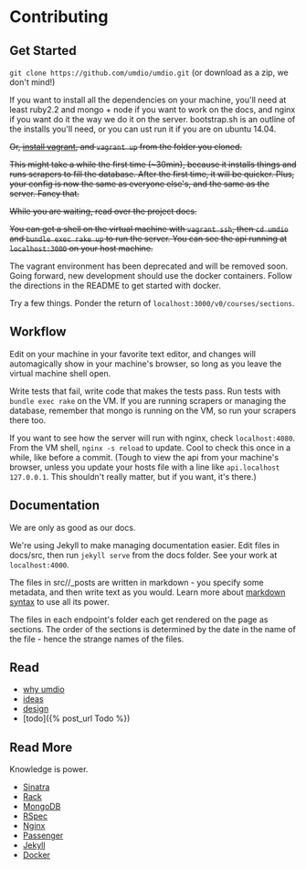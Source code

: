 # Contributing

## Get Started
`git clone https://github.com/umdio/umdio.git` (or download as a zip, we don't mind!)

If you want to install all the dependencies on your machine, you'll need at least ruby2.2 and mongo + node if you want to work on the docs, and nginx if you want do it the way we do it on the server. bootstrap.sh is an outline of the installs you'll need, or you can ust run it if you are on ubuntu 14.04. 

~~Or, [install vagrant](http://docs.vagrantup.com/v2/installation/), and 
`vagrant up` from the folder you cloned.~~

~~This might take a while the first time (~30min), because it installs things and runs scrapers to fill the database. After the first time, it will be quicker. Plus, your config is now the same as everyone else's, and the same as the server. Fancy that.~~

~~While you are waiting, read over the project docs.~~

~~You can get a shell on the virtual machine with `vagrant ssh`, then `cd umdio` and `bundle exec rake up` to run the server. You can see the api running at `localhost:3000` on your host machine.~~

The vagrant environment has been deprecated and will be removed soon. Going forward, new development should use the docker containers. Follow the directions in the README to get started with docker.

Try a few things. Ponder the return of `localhost:3000/v0/courses/sections`.

## Workflow
Edit on your machine in your favorite text editor, and changes will automagically show in your machine's browser, so long as you leave the virtual machine shell open.

Write tests that fail, write code that makes the tests pass. Run tests with `bundle exec rake` on the VM. If you are running scrapers or managing the database, remember that mongo is running on the VM, so run your scrapers there too.

If you want to see how the server will run with nginx, check `localhost:4080`. From the VM shell, `nginx -s reload` to update. Cool to check this once in a while, like before a commit. (Tough to view the api from your machine's browser, unless you update your hosts file with a line like `api.localhost 127.0.0.1`. This shouldn't really matter, but if you want, it's there.)

## Documentation
We are only as good as our docs. 

We're using Jekyll to make managing documentation easier. Edit files in docs/src, then run `jekyll serve` from the docs folder. See your work at `localhost:4000`.

The files in src/<endpoint>/_posts are written in markdown - you specify some metadata, and then write text as you would. Learn more about [markdown syntax](http://daringfireball.net/projects/markdown/syntax) to use all its power. 

The files in each endpoint's folder each get rendered on the page as sections. The order of the sections is determined by the date in the name of the file - hence the strange names of the files.

## Read
- [why umdio](http://robcobb.me/2015/04/14/why-umdio.html)
- [ideas](https://docs.google.com/document/d/1WQ4w4_HSdkzNP1j0KqrHSYtiU8DEGoXnxHyC5FEp5sY/edit)
- [design](https://docs.google.com/document/d/11uslF3ftvQ3It-NRXs7iRgI34S0MxvqV2S1jioXPcL0/edit?usp=sharing)
- [todo]({% post_url Todo %})

## Read More
Knowledge is power.

- [Sinatra](http://www.sinatrarb.com/)
- [Rack](http://rack.github.io/)
- [MongoDB](http://www.mongodb.org/)
- [RSpec](http://rspec.info/)
- [Nginx](http://nginx.org/en/docs/)
- [Passenger](https://www.phusionpassenger.com/documentation/Users%20guide%20Nginx.html)
- [Jekyll](http://jekyllrb.com/)
- [Docker](https://www.docker.com/)
